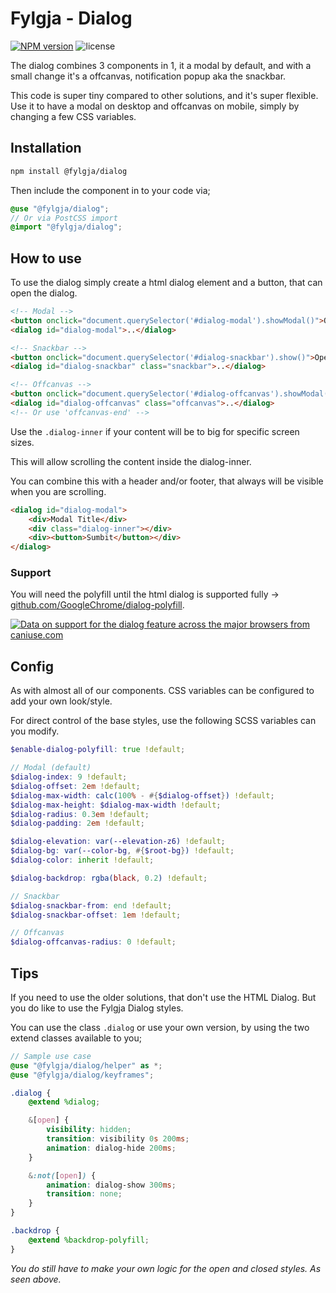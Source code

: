# Fylgja - Dialog

[![NPM version](https://img.shields.io/npm/v/@fylgja/dialog)](https://www.npmjs.org/package/@fylgja/dialog)
![license](https://img.shields.io/github/license/fylgja/fylgja)

The dialog combines 3 components in 1, it a modal by default,
and with a small change it's a offcanvas,
notification popup aka the snackbar.

This code is super tiny compared to other solutions,
and it's super flexible.
Use it to have a modal on desktop and offcanvas on mobile,
simply by changing a few CSS variables.

## Installation

```bash
npm install @fylgja/dialog
```

Then include the component in to your code via;

```scss
@use "@fylgja/dialog";
// Or via PostCSS import
@import "@fylgja/dialog";
```

## How to use

To use the dialog simply create a html dialog element and a button,
that can open the dialog.

```html
<!-- Modal -->
<button onclick="document.querySelector('#dialog-modal').showModal()">Open</button>
<dialog id="dialog-modal">..</dialog>

<!-- Snackbar -->
<button onclick="document.querySelector('#dialog-snackbar').show()">Open</button>
<dialog id="dialog-snackbar" class="snackbar">..</dialog>

<!-- Offcanvas -->
<button onclick="document.querySelector('#dialog-offcanvas').showModal()">Open</button>
<dialog id="dialog-offcanvas" class="offcanvas">..</dialog>
<!-- Or use 'offcanvas-end' -->
```

Use the `.dialog-inner` 
if your content will be to big for specific screen sizes.

This will allow scrolling the content inside the dialog-inner.

You can combine this with a header and/or footer, 
that always will be visible when you are scrolling.

```html
<dialog id="dialog-modal">
    <div>Modal Title</div>
    <div class="dialog-inner"></div>
    <div><button>Sumbit</button></div>
</dialog>
```

### Support

You will need the polyfill until the html dialog is supported fully
-> [github.com/GoogleChrome/dialog-polyfill](https://github.com/GoogleChrome/dialog-polyfill).

[![Data on support for the dialog feature across the major browsers from caniuse.com](https://caniuse.bitsofco.de/image/dialog.webp)](https://caniuse.com/dialog)

## Config

As with almost all of our components.
CSS variables can be configured to add your own look/style.

For direct control of the base styles, 
use the following SCSS variables can you modify.

```scss
$enable-dialog-polyfill: true !default;

// Modal (default)
$dialog-index: 9 !default;
$dialog-offset: 2em !default;
$dialog-max-width: calc(100% - #{$dialog-offset}) !default;
$dialog-max-height: $dialog-max-width !default;
$dialog-radius: 0.3em !default;
$dialog-padding: 2em !default;

$dialog-elevation: var(--elevation-z6) !default;
$dialog-bg: var(--color-bg, #{$root-bg}) !default;
$dialog-color: inherit !default;

$dialog-backdrop: rgba(black, 0.2) !default;

// Snackbar
$dialog-snackbar-from: end !default;
$dialog-snackbar-offset: 1em !default;

// Offcanvas
$dialog-offcanvas-radius: 0 !default;
```

## Tips

If you need to use the older solutions, that don't use the HTML Dialog.
But you do like to use the Fylgja Dialog styles.

You can use the class `.dialog` or use your own version,
by using the two extend classes available to you;

```scss
// Sample use case
@use "@fylgja/dialog/helper" as *;
@use "@fylgja/dialog/keyframes";

.dialog {
    @extend %dialog;

    &[open] {
        visibility: hidden;
        transition: visibility 0s 200ms;
        animation: dialog-hide 200ms;
    }

    &:not([open]) {
        animation: dialog-show 300ms;
        transition: none;
    }
}

.backdrop {
    @extend %backdrop-polyfill;
}
```

_You do still have to make your own logic for the open and closed styles._
_As seen above._
